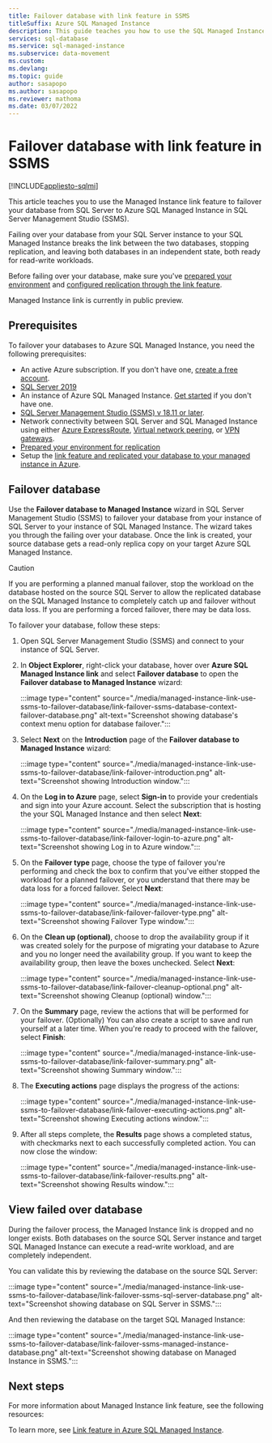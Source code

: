 ```yaml
---
title: Failover database with link feature in SSMS
titleSuffix: Azure SQL Managed Instance
description: This guide teaches you how to use the SQL Managed Instance link in SQL Server Management Studio (SSMS) to failover database from SQL Server to Azure SQL Managed Instance.
services: sql-database
ms.service: sql-managed-instance
ms.subservice: data-movement
ms.custom: 
ms.devlang: 
ms.topic: guide
author: sasapopo
ms.author: sasapopo
ms.reviewer: mathoma
ms.date: 03/07/2022
---
```

# Failover database with link feature in SSMS

[!INCLUDE[appliesto-sqlmi](../includes/appliesto-sqlmi.md)]

This article teaches you to use the Managed Instance link feature to failover your database from SQL Server to Azure SQL Managed Instance in SQL Server Management Studio (SSMS). 

Failing over your database from your SQL Server instance to your SQL Managed Instance breaks the link between the two databases, stopping replication, and leaving both databases in an independent state, both ready for read-write workloads. 

Before failing over your database, make sure you've [prepared your environment](managed-instance-link-preparation.md) and [configured replication through the link feature](managed-instance-link-use-ssms-to-replicate-database.md). 

Managed Instance link is currently in public preview.

## Prerequisites 

To failover your databases to Azure SQL Managed Instance, you need the following prerequisites: 

- An active Azure subscription. If you don't have one, [create a free account](https://azure.microsoft.com/free/).
- [SQL Server 2019](https://www.microsoft.com/en-us/evalcenter/evaluate-sql-server-2019?filetype=EXE)
- An instance of Azure SQL Managed Instance. [Get started](instance-create-quickstart.md) if you don't have one. 
- [SQL Server Management Studio (SSMS) v 18.11 or later](/sql/ssms/download-sql-server-management-studio-ssms).
- Network connectivity between SQL Server and SQL Managed Instance using either [Azure ExpressRoute](../../expressroute/expressroute-howto-circuit-portal-resource-manager.md), [Virtual network peering](../../virtual-network/virtual-network-peering-overview.md), or [VPN gateways](../../vpn-gateway/tutorial-create-gateway-portal.md). 
- [Prepared your environment for replication](managed-instance-link-preparation.md)
- Setup the [link feature and replicated your database to your managed instance in Azure](managed-instance-link-use-ssms-to-replicate-database.md). 

## Failover database

Use the **Failover database to Managed Instance** wizard in SQL Server Management Studio (SSMS) to failover your database from your instance of SQL Server to your instance of SQL Managed Instance. The wizard takes you through the failing over your database. Once the link is created, your source database gets a read-only replica copy on your target Azure SQL Managed Instance. 

> [!CAUTION]
> If you are performing a planned manual failover, stop the workload on the database hosted on the source SQL Server to allow the replicated database on the SQL Managed Instance to completely catch up and failover without data loss. If you are performing a forced failover, there may be data loss. 

To failover your database, follow these steps: 

1. Open SQL Server Management Studio (SSMS) and connect to your instance of SQL Server. 
1. In **Object Explorer**, right-click your database, hover over **Azure SQL Managed Instance link** and select **Failover database** to open the **Failover database to Managed Instance** wizard: 

   :::image type="content" source="./media/managed-instance-link-use-ssms-to-failover-database/link-failover-ssms-database-context-failover-database.png" alt-text="Screenshot showing database's context menu option for database failover.":::

1. Select **Next** on the **Introduction** page of the **Failover database to Managed Instance** wizard:

   :::image type="content" source="./media/managed-instance-link-use-ssms-to-failover-database/link-failover-introduction.png" alt-text="Screenshot showing Introduction window.":::


3. On the **Log in to Azure** page, select **Sign-in** to provide your credentials and sign into your Azure account. Select the subscription that is hosting the your SQL Managed Instance and then select **Next**: 

    :::image type="content" source="./media/managed-instance-link-use-ssms-to-failover-database/link-failover-login-to-azure.png" alt-text="Screenshot showing Log in to Azure window.":::

4. On the **Failover type** page, choose the type of failover you're performing and check the box to confirm that you've either stopped the workload for a planned failover, or you understand that there may be data loss for a forced failover. Select **Next**: 

   :::image type="content" source="./media/managed-instance-link-use-ssms-to-failover-database/link-failover-failover-type.png" alt-text="Screenshot showing Failover Type window.":::

1. On the **Clean up (optional)**, choose to drop the availability group if it was created solely for the purpose of migrating your database to Azure and you no longer need the availability group. If you want to keep the availability group, then leave the boxes unchecked. Select **Next**: 


   :::image type="content" source="./media/managed-instance-link-use-ssms-to-failover-database/link-failover-cleanup-optional.png" alt-text="Screenshot showing Cleanup (optional) window.":::

1. On the **Summary** page, review the actions that will be performed for your failover. (Optionally) You can also create a script to save and run yourself at a later time. When you're ready to proceed with the failover, select **Finish**: 

   :::image type="content" source="./media/managed-instance-link-use-ssms-to-failover-database/link-failover-summary.png" alt-text="Screenshot showing Summary window.":::

7. The **Executing actions** page displays the progress of the actions:  

    :::image type="content" source="./media/managed-instance-link-use-ssms-to-failover-database/link-failover-executing-actions.png" alt-text="Screenshot showing Executing actions window.":::

8. After all steps complete, the **Results** page shows a completed status, with checkmarks next to each successfully completed action. You can now close the window: 

    :::image type="content" source="./media/managed-instance-link-use-ssms-to-failover-database/link-failover-results.png" alt-text="Screenshot showing Results window.":::

## View failed over database 

During the failover process, the Managed Instance link is dropped and no longer exists. Both databases on the source SQL Server instance and target SQL Managed Instance can execute a read-write workload, and are completely independent. 

You can validate this by reviewing the database on the source SQL Server: 

:::image type="content" source="./media/managed-instance-link-use-ssms-to-failover-database/link-failover-ssms-sql-server-database.png" alt-text="Screenshot showing database on SQL Server in SSMS.":::

And then reviewing the database on the target SQL Managed Instance: 

:::image type="content" source="./media/managed-instance-link-use-ssms-to-failover-database/link-failover-ssms-managed-instance-database.png" alt-text="Screenshot showing database on Managed Instance in SSMS.":::

## Next steps

For more information about Managed Instance link feature, see the following resources:

To learn more, see [Link feature in Azure SQL Managed Instance](link-feature.md). 